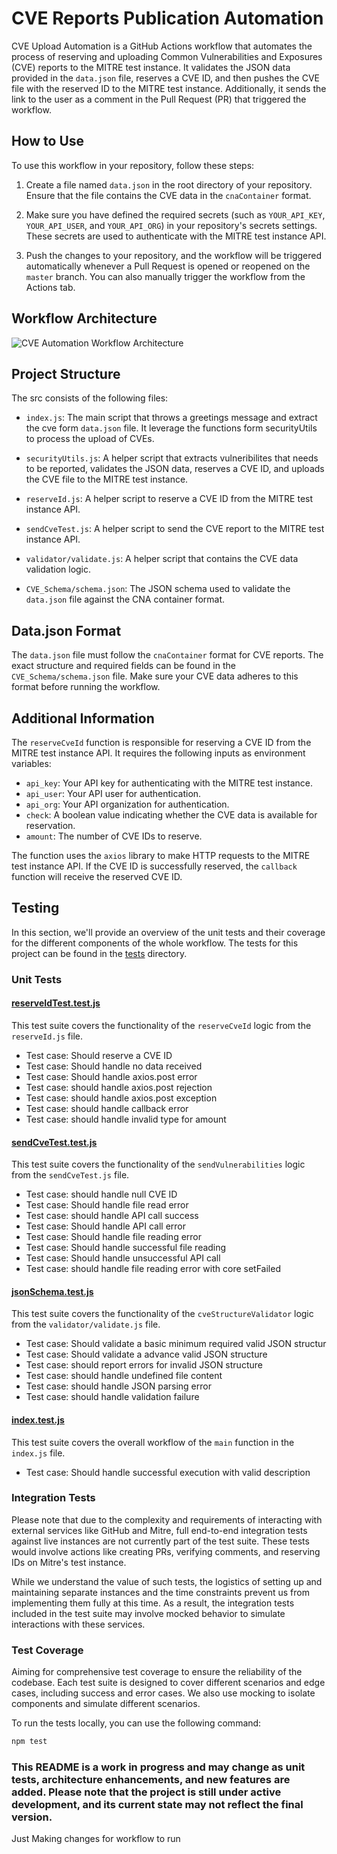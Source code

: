 # CVE Reports Publication Automation

CVE Upload Automation is a GitHub Actions workflow that automates the process of reserving and uploading Common Vulnerabilities and Exposures (CVE) reports to the MITRE test instance. It validates the JSON data provided in the `data.json` file, reserves a CVE ID, and then pushes the CVE file with the reserved ID to the MITRE test instance. Additionally, it sends the link to the user as a comment in the Pull Request (PR) that triggered the workflow.

## How to Use

To use this workflow in your repository, follow these steps:

1. Create a file named `data.json` in the root directory of your repository. Ensure that the file contains the CVE data in the `cnaContainer` format.

2. Make sure you have defined the required secrets (such as `YOUR_API_KEY`, `YOUR_API_USER`, and `YOUR_API_ORG`) in your repository's secrets settings. These secrets are used to authenticate with the MITRE test instance API.

3. Push the changes to your repository, and the workflow will be triggered automatically whenever a Pull Request is opened or reopened on the `master` branch. You can also manually trigger the workflow from the Actions tab.

## Workflow Architecture
![CVE Automation Workflow Architecture](https://i.imgur.com/J3larnA.jpg)

## Project Structure

The src consists of the following files:

- `index.js`: The main script that throws a greetings message and extract the cve form `data.json` file. It leverage the functions form securityUtils to process the upload of CVEs.

- `securityUtils.js`: A helper script that extracts vulneribilites that needs to be reported, validates the JSON data, reserves a CVE ID, and uploads the CVE file to the MITRE test instance.

- `reserveId.js`: A helper script to reserve a CVE ID from the MITRE test instance API.

- `sendCveTest.js`: A helper script to send the CVE report to the MITRE test instance API.

- `validator/validate.js`: A helper script that contains the CVE data validation logic.

- `CVE_Schema/schema.json`: The JSON schema used to validate the `data.json` file against the CNA container format.

## Data.json Format

The `data.json` file must follow the `cnaContainer` format for CVE reports. The exact structure and required fields can be found in the `CVE_Schema/schema.json` file. Make sure your CVE data adheres to this format before running the workflow.

## Additional Information

The `reserveCveId` function is responsible for reserving a CVE ID from the MITRE test instance API. It requires the following inputs as environment variables:

- `api_key`: Your API key for authenticating with the MITRE test instance.
- `api_user`: Your API user for authentication.
- `api_org`: Your API organization for authentication.
- `check`: A boolean value indicating whether the CVE data is available for reservation.
- `amount`: The number of CVE IDs to reserve.

The function uses the `axios` library to make HTTP requests to the MITRE test instance API. If the CVE ID is successfully reserved, the `callback` function will receive the reserved CVE ID.

## Testing

In this section, we'll provide an overview of the unit tests and their coverage for the different components of the whole workflow.
The tests for this project can be found in the [tests](./tests/) directory.

### Unit Tests

#### [reserveIdTest.test.js](./tests/reserveId.test.js)

This test suite covers the functionality of the `reserveCveId` logic from the `reserveId.js` file.

- Test case: Should reserve a CVE ID
- Test case: Should handle no data received
- Test case: Should handle axios.post error
- Test case: should handle axios.post rejection
- Test case: should handle axios.post exception
- Test case: should handle callback error
- Test case: should handle invalid type for amount

#### [sendCveTest.test.js](./tests/sendCveTest.test.js)

This test suite covers the functionality of the `sendVulnerabilities` logic from the `sendCveTest.js` file.

- Test case: should handle null CVE ID
- Test case: Should handle file read error
- Test case: should handle API call success
- Test case: Should handle API call error
- Test case: Should handle file reading error
- Test case: Should handle successful file reading
- Test case: Should handle unsuccessful API call
- Test case: should handle file reading error with core setFailed

#### [jsonSchema.test.js](./tests/jsonSchema.test.js)

This test suite covers the functionality of the `cveStructureValidator` logic from the `validator/validate.js` file.

- Test case: Should validate a basic minimum required valid JSON structur
- Test case: Should validate a advance valid JSON structure
- Test case: should report errors for invalid JSON structure
- Test case: should handle undefined file content
- Test case: should handle JSON parsing error
- Test case: should handle validation failure

#### [index.test.js](./tests/index.test.js)

This test suite covers the overall workflow of the `main` function in the `index.js` file.

- Test case: Should handle successful execution with valid description

### Integration Tests

Please note that due to the complexity and requirements of interacting with external services like GitHub and Mitre, full end-to-end integration tests against live instances are not currently part of the test suite. These tests would involve actions like creating PRs, verifying comments, and reserving IDs on Mitre's test instance.

While we understand the value of such tests, the logistics of setting up and maintaining separate instances and the time constraints prevent us from implementing them fully at this time. As a result, the integration tests included in the test suite may involve mocked behavior to simulate interactions with these services.

### Test Coverage

Aiming for comprehensive test coverage to ensure the reliability of the codebase. Each test suite is designed to cover different scenarios and edge cases, including success and error cases. We also use mocking to isolate components and simulate different scenarios.

To run the tests locally, you can use the following command:

```bash
npm test
```

### This README is a work in progress and may change as unit tests, architecture enhancements, and new features are added. Please note that the project is still under active development, and its current state may not reflect the final version.
Just Making changes for workflow to run

